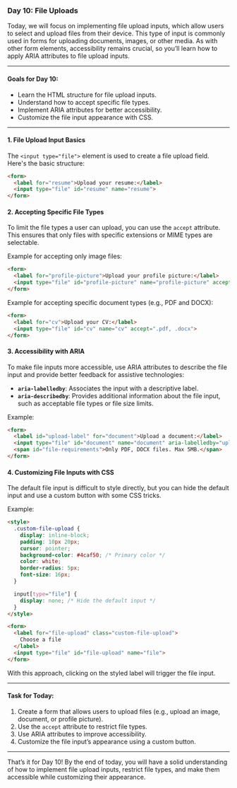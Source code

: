 ### Day 10: File Uploads

Today, we will focus on implementing file upload inputs, which allow users to select and upload files from their device. This type of input is commonly used in forms for uploading documents, images, or other media. As with other form elements, accessibility remains crucial, so you’ll learn how to apply ARIA attributes to file upload inputs.

---

#### Goals for Day 10:
- Learn the HTML structure for file upload inputs.
- Understand how to accept specific file types.
- Implement ARIA attributes for better accessibility.
- Customize the file input appearance with CSS.

---

#### 1. File Upload Input Basics
The `<input type="file">` element is used to create a file upload field. Here's the basic structure:

```html
<form>
  <label for="resume">Upload your resume:</label>
  <input type="file" id="resume" name="resume">
</form>
```

#### 2. Accepting Specific File Types
To limit the file types a user can upload, you can use the `accept` attribute. This ensures that only files with specific extensions or MIME types are selectable.

Example for accepting only image files:

```html
<form>
  <label for="profile-picture">Upload your profile picture:</label>
  <input type="file" id="profile-picture" name="profile-picture" accept="image/*">
</form>
```

Example for accepting specific document types (e.g., PDF and DOCX):

```html
<form>
  <label for="cv">Upload your CV:</label>
  <input type="file" id="cv" name="cv" accept=".pdf, .docx">
</form>
```

#### 3. Accessibility with ARIA
To make file inputs more accessible, use ARIA attributes to describe the file input and provide better feedback for assistive technologies:

- **`aria-labelledby`**: Associates the input with a descriptive label.
- **`aria-describedby`**: Provides additional information about the file input, such as acceptable file types or file size limits.

Example:

```html
<form>
  <label id="upload-label" for="document">Upload a document:</label>
  <input type="file" id="document" name="document" aria-labelledby="upload-label" aria-describedby="file-requirements">
  <span id="file-requirements">Only PDF, DOCX files. Max 5MB.</span>
</form>
```

#### 4. Customizing File Inputs with CSS
The default file input is difficult to style directly, but you can hide the default input and use a custom button with some CSS tricks.

Example:

```html
<style>
  .custom-file-upload {
    display: inline-block;
    padding: 10px 20px;
    cursor: pointer;
    background-color: #4caf50; /* Primary color */
    color: white;
    border-radius: 5px;
    font-size: 16px;
  }

  input[type="file"] {
    display: none; /* Hide the default input */
  }
</style>

<form>
  <label for="file-upload" class="custom-file-upload">
    Choose a file
  </label>
  <input type="file" id="file-upload" name="file">
</form>
```

With this approach, clicking on the styled label will trigger the file input.

---

#### Task for Today:
1. Create a form that allows users to upload files (e.g., upload an image, document, or profile picture).
2. Use the `accept` attribute to restrict file types.
3. Use ARIA attributes to improve accessibility.
4. Customize the file input’s appearance using a custom button.

---

That’s it for Day 10! By the end of today, you will have a solid understanding of how to implement file upload inputs, restrict file types, and make them accessible while customizing their appearance.